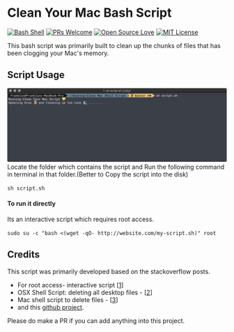 # Clean Your Mac Bash Script

[![Bash Shell](https://badges.frapsoft.com/bash/v1/bash.png?v=103)](#) [![PRs Welcome](https://img.shields.io/badge/PRs-welcome-brightgreen.svg?style=flat-square)](https://github.com/beingfranklin/Clean-Your-Mac/pulls) [![Open Source Love](https://camo.githubusercontent.com/cbd785635328810304475bfe9d9ef74bd157b333/68747470733a2f2f6261646765732e66726170736f66742e636f6d2f6f732f76332f6f70656e2d736f757263652e7376673f763d313032)](#) [![MIT License](https://camo.githubusercontent.com/3b6539ac63635dcdd5579173803e560aadb0c094/68747470733a2f2f6261646765732e66726170736f66742e636f6d2f6f732f6d69742f6d69742e706e673f763d313033)](https://github.com/beingfranklin/Clean-Your-Mac/blob/master/LICENSE)

This bash script was primarily built to clean up the chunks of files that has been clogging your Mac's memory.

## Script Usage

![Running the Script in the terminal.](https://raw.githubusercontent.com/beingfranklin/Clean-Your-Mac/master/screenshots/Running%20Script.png)
Locate the folder which contains the script and Run the following command in terminal in that folder.(Better to Copy the script into the disk)

`sh script.sh`

#### To run it directly

Its an interactive script which requires root access. 

`sudo su -c "bash <(wget -qO- http://website.com/my-script.sh)" root`

## Credits

This script was primarily developed based on the stackoverflow posts.

* For root access- interactive script [[1](https://serverfault.com/questions/226386/wget-a-script-and-run-it)] 
* OSX Shell Script: deleting all desktop files - [[2](https://stackoverflow.com/questions/7688614/osx-shell-script-deleting-all-desktop-files)]
* Mac shell script to delete files - [[3](https://stackoverflow.com/questions/51718727/mac-shell-script-to-delete-files)] 
* and this [github project](https://github.com/ajkblue/clean-my-mac/).

Please do make a PR if you can add anything into this project.
